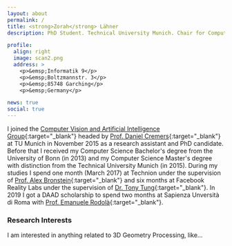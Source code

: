 ```yaml
---
layout: about
permalink: /
title: <strong>Zorah</strong> Lähner
description: PhD Student. Technical University Munich. Chair for Computer Vision and Artificial Intelligence.

profile:
  align: right
  image: scan2.png
  address: >
    <p>&emsp;Informatik 9</p>
    <p>&emsp;Boltzmannstr. 3</p>
    <p>&emsp;85748 Garching</p>
    <p>&emsp;Germany</p>

news: true
social: true
---
```


I joined the [Computer Vision and Artificial Intelligence Group](https://vision.in.tum.de/){:target="\_blank"} headed by [Prof. Daniel Cremers](https://vision.in.tum.de/members/cremers){:target="\_blank"} at TU Munich in November 2015 as a research assistant and PhD candidate. Before that I received my Computer Science Bachelor's degree from the University of Bonn (in 2013) and my Computer Science Master's degree with distinction from the Technical University Munich (in 2015). During my studies I spend one month (March 2017) at Technion under the supervision of [Prof. Alex Bronstein](https://bron.cs.technion.ac.il){:target="\_blank"} and six months at Facebook Reality Labs under the supervision of [Dr. Tony Tung](https://sites.google.com/site/tony2ng/){:target="\_blank"}. In 2019 I got a DAAD scholarship to spend two months at Sapienza Unversità di Roma with [Prof. Emanuele Rodolà](https://sites.google.com/site/erodola/){:target="\_blank"}.

### Research Interests

I am interested in anything related to 3D Geometry Processing, like...
